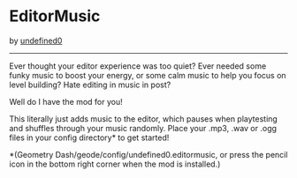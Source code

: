 # EditorMusic
by [undefined0](user:13351341)

---

Ever thought your editor experience was too quiet?
Ever needed some funky music to boost your energy, or some calm music to help you focus on level building?
Hate editing in music in post?

Well do I have the mod for you!

This literally just adds music to the editor, which pauses when playtesting and shuffles through your music randomly. Place your .mp3, .wav or .ogg files in your config directory* to get started!



*(Geometry Dash/geode/config/undefined0.editormusic, or press the pencil icon in the bottom right corner when the mod is installed.)
